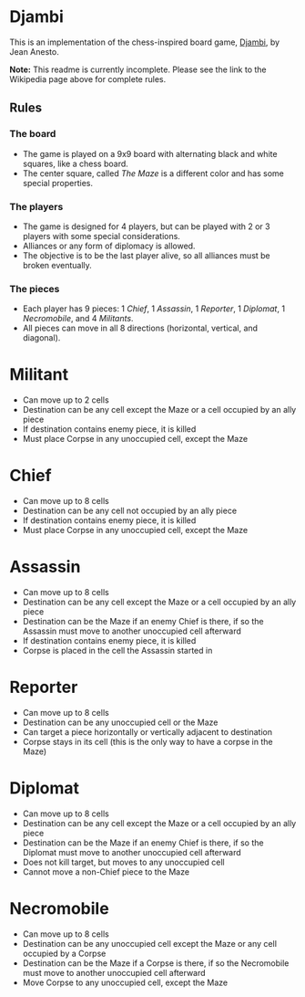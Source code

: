# Djambi
This is an implementation of the chess-inspired board game, [Djambi][1], by Jean Anesto.

__Note:__ This readme is currently incomplete.  Please see the link to the Wikipedia page above for complete rules.

## Rules

### The board
- The game is played on a 9x9 board with alternating black and white squares, like a chess board.
- The center square, called _The Maze_ is a different color and has some special properties.

### The players
- The game is designed for 4 players, but can be played with 2 or 3 players with some special considerations.
- Alliances or any form of diplomacy is allowed.
- The objective is to be the last player alive, so all alliances must be broken eventually.

### The pieces
- Each player has 9 pieces: 1 _Chief_, 1 _Assassin_, 1 _Reporter_, 1 _Diplomat_, 1 _Necromobile_, and 4 _Militants_. 
- All pieces can move in all 8 directions (horizontal, vertical, and diagonal).

# Militant
- Can move up to 2 cells
- Destination can be any cell except the Maze or a cell occupied by an ally piece
- If destination contains enemy piece, it is killed
- Must place Corpse in any unoccupied cell, except the Maze
	
# Chief
- Can move up to 8 cells
- Destination can be any cell not occupied by an ally piece
- If destination contains enemy piece, it is killed
- Must place Corpse in any unoccupied cell, except the Maze

# Assassin
- Can move up to 8 cells
- Destination can be any cell except the Maze or a cell occupied by an ally piece
- Destination can be the Maze if an enemy Chief is there, if so the Assassin must move to another unoccupied cell afterward
- If destination contains enemy piece, it is killed
- Corpse is placed in the cell the Assassin started in

# Reporter
- Can move up to 8 cells
- Destination can be any unoccupied cell or the Maze
- Can target a piece horizontally or vertically adjacent to destination
- Corpse stays in its cell (this is the only way to have a corpse in the Maze)

# Diplomat
- Can move up to 8 cells
- Destination can be any cell except the Maze or a cell occupied by an ally piece
- Destination can be the Maze if an enemy Chief is there, if so the Diplomat must move to another unoccupied cell afterward
- Does not kill target, but moves to any unoccupied cell
- Cannot move a non-Chief piece to the Maze

# Necromobile
- Can move up to 8 cells
- Destination can be any unoccupied cell except the Maze or any cell occupied by a Corpse
- Destination can be the Maze if a Corpse is there, if so the Necromobile must move to another unoccupied cell afterward	
- Move Corpse to any unoccupied cell, except the Maze

 [1]: https://en.wikipedia.org/wiki/Djambi
